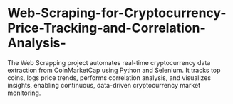# Web-Scraping-for-Cryptocurrency-Price-Tracking-and-Correlation-Analysis-
The Web Scrapping project automates real-time cryptocurrency data extraction from CoinMarketCap using Python and Selenium. It tracks top coins, logs price trends, performs correlation analysis, and visualizes insights, enabling continuous, data-driven cryptocurrency market monitoring.
